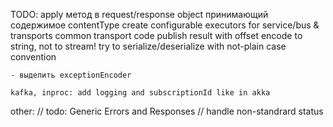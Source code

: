 TODO:
    apply метод в request/response object принимающий содержимое contentType
    create configurable executors for service/bus & transports
    common transport code
    publish result with offset
    encode to string, not to stream!
    try to serialize/deserialize with not-plain case convention
    
    - выделить exceptionEncoder
    
    kafka, inproc: add logging and subscriptionId like in akka
    
    
other:
  // todo: Generic Errors and Responses
  // handle non-standrard status
